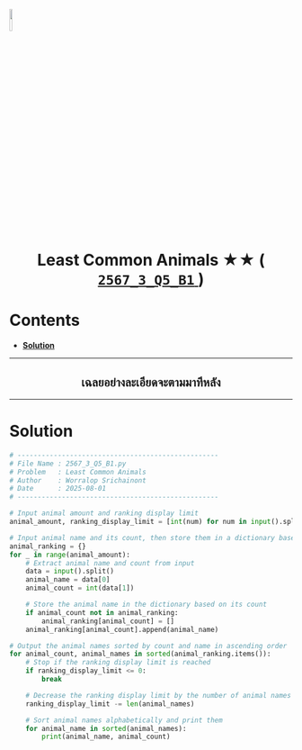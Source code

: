 <p align="left">
  <a href="../../README.md">
    <img src="../../../../Z99-OTHERS/00-common/00-back.png" style="width:10%">
  </a>
</p>

<div align="center">
  <h1>
    Least Common Animals ★★ (
      <a href="https://drive.google.com/file/d/1Q02DPgZGhBLSBO2v77qX7kNRvZI2Sisn/view?usp=sharing">
        <code>2567_3_Q5_B1</code>
      </a>
    )
  </h1>
</div>

# Contents

-   [**Solution**](#solution)

---

<div align="center">
  <h2>เฉลยอย่างละเอียดจะตามมาทีหลัง</h2>
</div>

---

# Solution

```python
# --------------------------------------------------
# File Name : 2567_3_Q5_B1.py
# Problem   : Least Common Animals
# Author    : Worralop Srichainont
# Date      : 2025-08-01
# --------------------------------------------------

# Input animal amount and ranking display limit
animal_amount, ranking_display_limit = [int(num) for num in input().split()]

# Input animal name and its count, then store them in a dictionary based on count
animal_ranking = {}
for _ in range(animal_amount):
    # Extract animal name and count from input
    data = input().split()
    animal_name = data[0]
    animal_count = int(data[1])

    # Store the animal name in the dictionary based on its count
    if animal_count not in animal_ranking:
        animal_ranking[animal_count] = []
    animal_ranking[animal_count].append(animal_name)

# Output the animal names sorted by count and name in ascending order
for animal_count, animal_names in sorted(animal_ranking.items()):
    # Stop if the ranking display limit is reached
    if ranking_display_limit <= 0:
        break

    # Decrease the ranking display limit by the number of animal names on this count
    ranking_display_limit -= len(animal_names)

    # Sort animal names alphabetically and print them
    for animal_name in sorted(animal_names):
        print(animal_name, animal_count)
```
